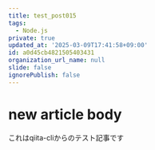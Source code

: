 ```yaml
---
title: test_post015
tags:
  - Node.js
private: true
updated_at: '2025-03-09T17:41:58+09:00'
id: a0d45cb4821505403431
organization_url_name: null
slide: false
ignorePublish: false
---
```

# new article body
これはqiita-cliからのテスト記事です
